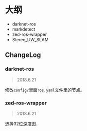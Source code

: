 # 大纲
* darknet-ros
* markdetect
* zed-ros-wrapper
* Stereo_UW_SLAM

## ChangeLog

### darknet-ros

> 2018.6.21

修改`config/`里面`ros.yaml`文件里的节点。

### zed-ros-wrapper

> 2018.6.21

选择32位深度图.
